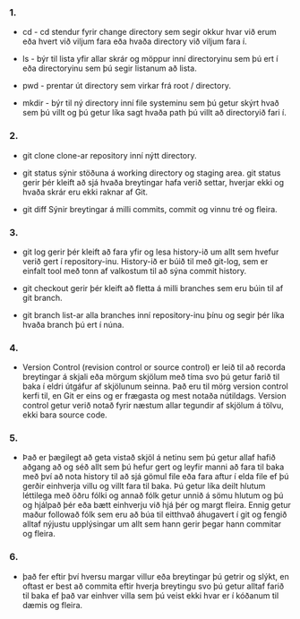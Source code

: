 ### 1.
* cd - cd stendur fyrir change directory sem segir okkur hvar við erum eða hvert við viljum fara eða hvaða  directory við viljum fara í.

* ls - býr til lista yfir allar skrár og möppur inní directoryinu sem þú ert í eða directoryinu sem þú segir listanum að lista.

* pwd - prentar út directory sem virkar frá root / directory.
  
* mkdir - býr til ný directory inní file systeminu sem þú getur skýrt hvað sem þú villt og þú getur líka sagt hvaða path þú villt að directoryið fari í.

### 2.
* git clone clone-ar repository inní nýtt directory.

* git status  sýnir stöðuna á working directory og staging area. git status gerir þér kleift að sjá hvaða breytingar hafa verið settar, hverjar ekki og hvaða skrár eru ekki raknar af Git.

* git diff Sýnir breytingar á milli commits, commit og vinnu tré og fleira.

### 3.
* git log  gerir þér kleift að fara yfir og lesa history-ið um allt sem hvefur verið gert í repository-inu. History-ið er búið til með git-log, sem er einfalt tool með tonn af valkostum til að sýna commit history.

* git checkout gerir þér kleift að fletta á milli branches sem eru búin til af git branch.
  
* git branch list-ar alla branches inní repository-inu þínu og segir þér líka hvaða branch þú ert í núna.

### 4.

* Version Control (revision control or source control) er leið til að recorda breytingar á skjali eða mörgum skjölum með tíma svo þú getur farið til baka í eldri útgáfur af skjölunum seinna. Það eru til mörg version control kerfi til, en Git er eins og er frægasta og mest notaða nútildags. Version control getur verið notað fyrir næstum allar tegundir af skjölum á tölvu, ekki bara source code.

### 5.

* Það er þægilegt að geta vistað skjöl á netinu sem þú getur allaf hafið aðgang að og séð allt sem þú hefur gert og leyfir manni að fara til baka með því að nota history til að sjá gömul file eða fara aftur í elda file ef þú gerðir einhverja villu og villt fara til baka. Þú getur líka deilt hlutum léttilega með öðru fólki og annað fólk getur unnið á sömu hlutum og þú og hjálpað þér eða bætt einhverju við hjá þér og margt fleira. Ennig getur maður followað fólk sem eru að búa til eitthvað áhugavert í git og fengið alltaf nýjustu upplýsingar um allt sem hann gerir þegar hann commitar og fleira.

### 6.

* það fer eftir því hversu margar villur eða breytingar þú getrir og slýkt, en oftast er best að commita eftir hverja breytingu svo þú getur alltaf farið til baka ef það var einhver villa sem þú veist ekki hvar er í kóðanum til dæmis og fleira. 